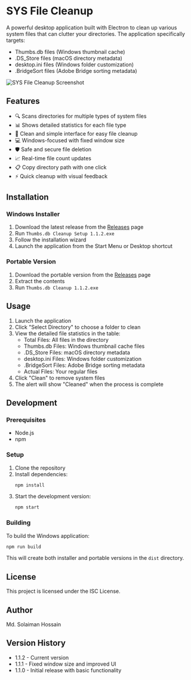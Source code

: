 # SYS File Cleanup

A powerful desktop application built with Electron to clean up various system files that can clutter your directories. The application specifically targets:

- Thumbs.db files (Windows thumbnail cache)
- .DS_Store files (macOS directory metadata)
- desktop.ini files (Windows folder customization)
- .BridgeSort files (Adobe Bridge sorting metadata)

![SYS File Cleanup Screenshot](screenshot.png)

## Features

- 🔍 Scans directories for multiple types of system files
- 📊 Shows detailed statistics for each file type
- 🧹 Clean and simple interface for easy file cleanup
- 💻 Windows-focused with fixed window size
- 🛡️ Safe and secure file deletion
- 📈 Real-time file count updates
- 📋 Copy directory path with one click
- ⚡ Quick cleanup with visual feedback

## Installation

### Windows Installer
1. Download the latest release from the [Releases](https://github.com/mdrathik/SysFile-Cleaner/releases) page
2. Run `Thumbs.db Cleanup Setup 1.1.2.exe`
3. Follow the installation wizard
4. Launch the application from the Start Menu or Desktop shortcut

### Portable Version
1. Download the portable version from the [Releases](https://github.com/mdrathik/SysFile-Cleaner/releases) page
2. Extract the contents
3. Run `Thumbs.db Cleanup 1.1.2.exe`

## Usage

1. Launch the application
2. Click "Select Directory" to choose a folder to clean
3. View the detailed file statistics in the table:
   - Total Files: All files in the directory
   - Thumbs.db Files: Windows thumbnail cache files
   - .DS_Store Files: macOS directory metadata
   - desktop.ini Files: Windows folder customization
   - .BridgeSort Files: Adobe Bridge sorting metadata
   - Actual Files: Your regular files
4. Click "Clean" to remove system files
5. The alert will show "Cleaned" when the process is complete

## Development

### Prerequisites
- Node.js
- npm

### Setup
1. Clone the repository
2. Install dependencies:
   ```bash
   npm install
   ```
3. Start the development version:
   ```bash
   npm start
   ```

### Building
To build the Windows application:
```bash
npm run build
```

This will create both installer and portable versions in the `dist` directory.

## License

This project is licensed under the ISC License.

## Author

Md. Solaiman Hossain

## Version History

- 1.1.2 - Current version
- 1.1.1 - Fixed window size and improved UI
- 1.1.0 - Initial release with basic functionality
